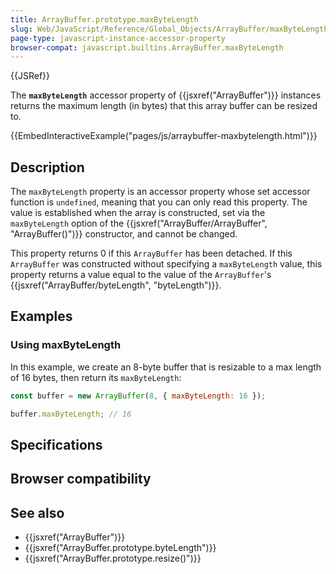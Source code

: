 ```yaml
---
title: ArrayBuffer.prototype.maxByteLength
slug: Web/JavaScript/Reference/Global_Objects/ArrayBuffer/maxByteLength
page-type: javascript-instance-accessor-property
browser-compat: javascript.builtins.ArrayBuffer.maxByteLength
---
```


{{JSRef}}

The **`maxByteLength`** accessor property of {{jsxref("ArrayBuffer")}} instances returns the maximum length (in bytes) that this array buffer can be resized to.

{{EmbedInteractiveExample("pages/js/arraybuffer-maxbytelength.html")}}

## Description

The `maxByteLength` property is an accessor property whose set accessor function is `undefined`, meaning that you can only read this property. The value is established when the array is constructed, set via the `maxByteLength` option of the {{jsxref("ArrayBuffer/ArrayBuffer", "ArrayBuffer()")}} constructor, and cannot be changed.

This property returns 0 if this `ArrayBuffer` has been detached. If this `ArrayBuffer` was constructed without specifying a `maxByteLength` value, this property returns a value equal to the value of the `ArrayBuffer`'s {{jsxref("ArrayBuffer/byteLength", "byteLength")}}.

## Examples

### Using maxByteLength

In this example, we create an 8-byte buffer that is resizable to a max length of 16 bytes, then return its `maxByteLength`:

```js
const buffer = new ArrayBuffer(8, { maxByteLength: 16 });

buffer.maxByteLength; // 16
```

## Specifications



## Browser compatibility



## See also

- {{jsxref("ArrayBuffer")}}
- {{jsxref("ArrayBuffer.prototype.byteLength")}}
- {{jsxref("ArrayBuffer.prototype.resize()")}}
